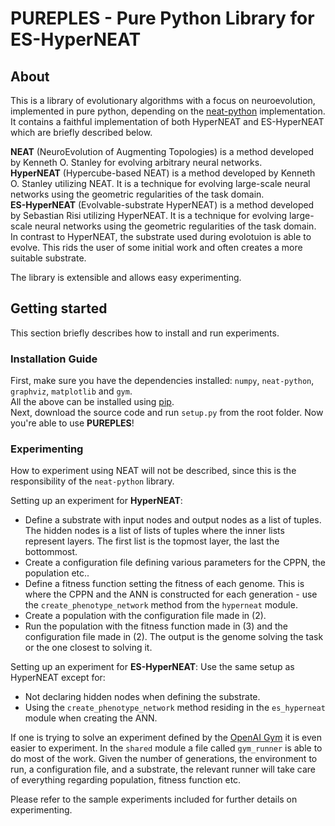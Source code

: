 PUREPLES - Pure Python Library for ES-HyperNEAT
===============================================

About
-----
This is a library of evolutionary algorithms with a focus on neuroevolution, implemented in pure python, depending on the [neat-python](https://github.com/CodeReclaimers/neat-python) implementation. It contains a faithful implementation of both HyperNEAT and ES-HyperNEAT which are briefly described below.

**NEAT** (NeuroEvolution of Augmenting Topologies) is a method developed by Kenneth O. Stanley for evolving arbitrary neural networks.  
**HyperNEAT** (Hypercube-based NEAT) is a method developed by Kenneth O. Stanley utilizing NEAT. It is a technique for evolving large-scale neural networks using the geometric regularities of the task domain.  
**ES-HyperNEAT** (Evolvable-substrate HyperNEAT) is a method developed by Sebastian Risi utilizing HyperNEAT. It is a technique for evolving large-scale neural networks using the geometric regularities of the task domain. In contrast to HyperNEAT, the substrate used during evolotuion is able to evolve. This rids the user of some initial work and often creates a more suitable substrate.

The library is extensible and allows easy experimenting.

Getting started
---------------
This section briefly describes how to install and run experiments.  

### Installation Guide
First, make sure you have the dependencies installed: `numpy`, `neat-python`, `graphviz`, `matplotlib` and `gym`.  
All the above can be installed using [pip](https://pip.pypa.io/en/stable/installing/).  
Next, download the source code and run `setup.py` from the root folder. Now you're able to use **PUREPLES**!

### Experimenting
How to experiment using NEAT will not be described, since this is the responsibility of the `neat-python` library.

Setting up an experiment for **HyperNEAT**:
* Define a substrate with input nodes and output nodes as a list of tuples. The hidden nodes is a list of lists of tuples where the inner lists represent layers. The first list is the topmost layer, the last the bottommost.
* Create a configuration file defining various parameters for the CPPN, the population etc..
* Define a fitness function setting the fitness of each genome. This is where the CPPN and the ANN is constructed for each generation - use the `create_phenotype_network` method from the `hyperneat` module.
* Create a population with the configuration file made in (2).
* Run the population with the fitness function made in (3) and the configuration file made in (2). The output is the genome solving the task or the one closest to solving it.

Setting up an experiment for **ES-HyperNEAT**:
Use the same setup as HyperNEAT except for:
* Not declaring hidden nodes when defining the substrate.
* Using the `create_phenotype_network` method residing in the `es_hyperneat` module when creating the ANN.

If one is trying to solve an experiment defined by the [OpenAI Gym](https://gym.openai.com/) it is even easier to experiment. In the `shared` module a file called `gym_runner` is able to do most of the work. Given the number of generations, the environment to run, a configuration file, and a substrate, the relevant runner will take care of everything regarding population, fitness function etc.

Please refer to the sample experiments included for further details on experimenting.

